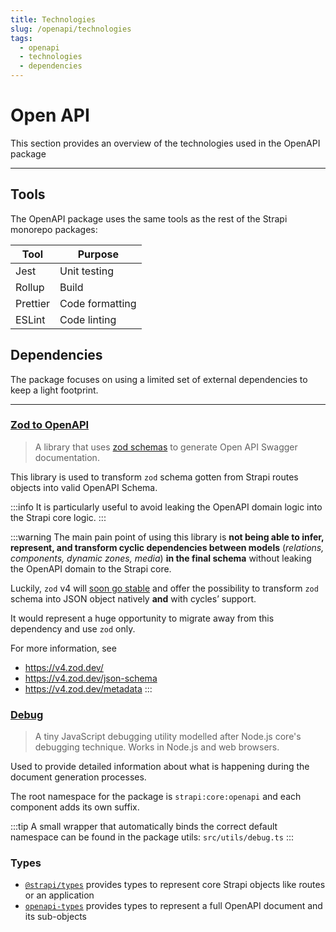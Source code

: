 ```yaml
---
title: Technologies
slug: /openapi/technologies
tags:
  - openapi
  - technologies
  - dependencies
---
```


# Open API

This section provides an overview of the technologies used in the OpenAPI package

---

## Tools

The OpenAPI package uses the same tools as the rest of the Strapi monorepo packages:

| Tool     | Purpose         |
| -------- | --------------- |
| Jest     | Unit testing    |
| Rollup   | Build           |
| Prettier | Code formatting |
| ESLint   | Code linting    |

## Dependencies

The package focuses on using a limited set of external dependencies to keep a light footprint.

---

### [Zod to OpenAPI](https://github.com/asteasolutions/zod-to-openapi)

> A library that uses [zod schemas](https://github.com/colinhacks/zod) to generate Open API Swagger documentation.

This library is used to transform `zod` schema gotten from Strapi routes objects into valid OpenAPI Schema.

:::info
It is particularly useful to avoid leaking the OpenAPI domain logic into the Strapi core logic.
:::

:::warning
The main pain point of using this library is **not being able to infer, represent, and transform cyclic dependencies between models** (_relations, components, dynamic zones, media_) **in the final schema** without leaking the OpenAPI domain to the Strapi core.

Luckily, `zod` v4 will [soon go stable](https://v4.zod.dev/v4#wrapping-up) and offer the possibility to transform `zod` schema into JSON object natively **and** with cycles’ support.

It would represent a huge opportunity to migrate away from this dependency and use `zod` only.

For more information, see

- https://v4.zod.dev/
- https://v4.zod.dev/json-schema
- https://v4.zod.dev/metadata
  :::

### [Debug](https://github.com/debug-js/debug)

> A tiny JavaScript debugging utility modelled after Node.js core's debugging technique. Works in Node.js and web browsers.

Used to provide detailed information about what is happening during the document generation processes.

The root namespace for the package is `strapi:core:openapi` and each component adds its own suffix.

:::tip
A small wrapper that automatically binds the correct default namespace can be found in the package utils: `src/utils/debug.ts`
:::

### Types

- [`@strapi/types`](https://github.com/strapi/strapi/tree/develop/packages/core/types) provides types to represent core Strapi objects like routes or an application
- [`openapi-types`](https://github.com/kogosoftwarellc/open-api/tree/main/packages/openapi-types) provides types to represent a full OpenAPI document and its sub-objects
